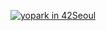 [![yopark in 42Seoul](https://badge42.herokuapp.com/api/stats/yopark)](https://github.com/JaeSeoKim/badge42)
